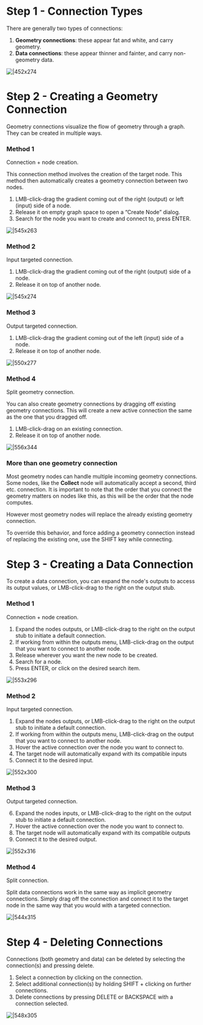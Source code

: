 # Step 1 - Connection Types

There are generally two types of connections:

1. **Geometry connections**: these appear fat and white, and carry geometry.
2. **Data connections**: these appear thinner and fainter, and carry non-geometry data.

![|452x274](https://lh6.googleusercontent.com/BvvaiVzLVqfL6FyN4qp28diloTDoKtXmJLPW2hxnkRdrIH-BvwW1PTtzr1pn_sVqAOaq2edtlZxOvfUnYVolAYl2vcDvH1hZ9dXZAoAH4hupXgQchVn5K-kfv0w283kANx3FqJfgp5fEz4eK9WqOvZSlt0XbNECgt057eDBbE_uxb17XUMpdrpHHDA)

# Step 2 - Creating a Geometry Connection

Geometry connections visualize the flow of geometry through a graph. They can be created in multiple ways.

### Method 1

Connection + node creation.

This connection method involves the creation of the target node. This method then automatically creates a geometry connection between two nodes.

1. LMB-click-drag the gradient coming out of the right (output) or left (input) side of a node.
2. Release it on empty graph space to open a “Create Node” dialog.
3. Search for the node you want to create and connect to, press ENTER.

![|545x263](https://lh4.googleusercontent.com/Ckj9l8-x5ByN0qy27SxMO1tlOZCW4NembAp7taatDRqN-mAEAPmloL13yWZh0mdcgcYPsXyAB7Qqr6murrr-isg2MDVrZWjltQJNuyELAMoLswcBuL43HtF8IZDkkYQWfOpya67QCcgZQkqHBCcvUXSjyN_-IWQMpVXC3vQbxSQ-jmN5ZPCgcjQpyA)

### Method 2

Input targeted connection.

1. LMB-click-drag the gradient coming out of the right (output) side of a node.
2. Release it on top of another node.

![|545x274](https://lh5.googleusercontent.com/bLz6FM_IuY7t_VjYEoLIOK5IRIdfb-zulDz4QMkCRfLD7vfT55eWV1kivFnmO2xN6QQIvW7-iTEA0GfsGUGq-zlix8QNHiuVoRuFS9e7y2qyNDWR5ImUcjTQpTcgAWUf8mdjIUxQuSLpozY9-AnfE9hF9epiycprfOg2NS-VF_5BSXBb31Orrx48Lg)

### Method 3

Output targeted connection.

1. LMB-click-drag the gradient coming out of the left (input) side of a node.
2. Release it on top of another node.

![|550x277](https://lh3.googleusercontent.com/wyuA2TDqphCq2tkee9gYlIQ46WBpA1IIP8pjvxlc1v6P2F-xWMJ5vfQjXqQ-d4vF0HMXJXaFJjJMc0k-7RO5w_VoHZ2pWF08FeoeSs9ob-UZtI7DBI-etX1Oi_yq4FawxfgQV8SpwxlXql_9JcrMHzHaaxv9UWdajg6KFAzroF3QD4YrZyPJN1M6cQ)

### Method 4

Split geometry connection.

You can also create geometry connections by dragging off existing geometry connections. This will create a new active connection the same as the one that you dragged off.

1. LMB-click-drag on an existing connection.
2. Release it on top of another node.

![|556x344](https://lh5.googleusercontent.com/iFZb1G03hjP0TdNUIuuVEKJxSrwgTxJ5X75Tp_CIwJK_yH2-h7WEyLXjv8yToCIS4D_O5hwyd1A6ku6tvzVTeaN7RKPPCMdzXcb3BeF3zcyYr6bYxwj57xa08Bn4dIIp8vOi3kxMejUgg0MmK-buSj7Gz6Qy35YI8EAIFhmAdYihUwLwe-0peCDhOA)

### More than one geometry connection

Most geometry nodes can handle multiple incoming geometry connections. Some nodes, like the **Collect** node will automatically accept a second, third etc. connection. It is important to note that the order that you connect the geometry matters on nodes like this, as this will be the order that the node computes.

However most geometry nodes will replace the already existing geometry connection.

To override this behavior, and force adding a geometry connection instead of replacing the existing one, use the SHIFT key while connecting.

# Step 3 - Creating a Data Connection

To create a data connection, you can expand the node's outputs to access its output values, or LMB-click-drag to the right on the output stub.

### Method 1

Connection + node creation.

1. Expand the nodes outputs, or LMB-click-drag to the right on the output stub to initiate a default connection.
2. If working from within the outputs menu, LMB-click-drag on the output that you want to connect to another node.
3. Release wherever you want the new node to be created.
4. Search for a node.
5. Press ENTER, or click on the desired search item.

![|553x296](https://lh5.googleusercontent.com/fcyzqRphAvirptr3NcB1Un81U5gELmLIJvLe79Ap3cxD55Wm0fAL6qkiqUH-GSujtK0obMptIu8_4MQJFXMYg6SSQHHhBw4Mg27S20a2BSLiwdYJaRHlYCqm3-ZwfOqbPdEvSbP6ruDZ62iEJr8S4ISlSFLuKfzsRtgI_Nins68zAWHnWhJfPhlnqw)

### Method 2

Input targeted connection.

1. Expand the nodes outputs, or LMB-click-drag to the right on the output stub to initiate a default connection.
2. If working from within the outputs menu, LMB-click-drag on the output that you want to connect to another node.
3. Hover the active connection over the node you want to connect to.
4. The target node will automatically expand with its compatible inputs
5. Connect it to the desired input.

![|552x300](https://lh5.googleusercontent.com/mUrAfz-QK3PEO49-fCvD9iMRoy64Ex7qnCRHNQeASpIgSvB44DcKJsd4dD-FsgY8HO2hR4RtLI71UdUaRBclaAl0CrO9_UPmB1-f-JcGwwh08fR1masOYZ4K_LOqW1UMOYy9AdGsCwZWRl4rEIhCcCBH1QqwbEFzNJ7aySznGGUFUsGydC9micPyIw)

### Method 3

Output targeted connection.

6. Expand the nodes inputs, or LMB-click-drag to the right on the output stub to initiate a default connection.
7. Hover the active connection over the node you want to connect to.
8. The target node will automatically expand with its compatible outputs
9. Connect it to the desired output.

![|552x316](https://lh6.googleusercontent.com/AwleOXPWVz_40Px0WF9MCjtwfdFoRhF_Z2OqvtuoxDCuB8guJyq52KR46J6naWXVqBKUGRWwUiMOvousV7Kjz1nETQUqa8J2xFUj9qTP8J_IB0HhilOKXwB2DuvBfVQ4sAQhNFAR1VSQBseXFPLsUZ61f-UpEfqALG-ZYE9mpLAsQpvK2ge2bq4-eg)

### Method 4

Split connection.

Split data connections work in the same way as implicit geometry connections. Simply drag off the connection and connect it to the target node in the same way that you would with a targeted connection.

![|544x315](https://lh3.googleusercontent.com/lEfQDRM7xz6qlAtgv6Uf6J2etx-7l1yjZMCgdfDKNxKVWlpUvyhIE6W4xpa2EPlG33x3QfWKTs64WSrWq0thGr3adjakPyS9jD_LhaTUjQVmAzZFh5uMU6F0vKM1M4xMLtW-imgJjNLEYlcV54-TcAFr-87VJ3lCFSGUo17r-uAMI3Ywr8Y81Sfebw)

# Step 4 - Deleting Connections

Connections (both geometry and data) can be deleted by selecting the connection(s) and pressing delete.

1. Select a connection by clicking on the connection.
2. Select additional connection(s) by holding SHIFT + clicking on further connections.
3. Delete connections by pressing DELETE or BACKSPACE with a connection selected.

![|548x305](https://lh4.googleusercontent.com/m1cuCzLJKk7SkxhhFvrBcnYcSml5hiKr_BlGJ-XMPKLaZmXu28VPeovrssOKXovp7jfXqRh7urPWi97t4E5L398aJ_1TZkzT2gdgUyKg-dO7dKX5oAP61xhCDud_8pkHpoFY6EHsJaAXXMkvjA-HxJMox3PhrPrQofXuhw_e-Fo2UWiXikgUg1R2nA)